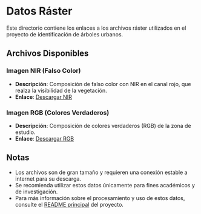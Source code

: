 # Datos Ráster

Este directorio contiene los enlaces a los archivos ráster utilizados en el proyecto de identificación de árboles urbanos.

## Archivos Disponibles

### Imagen NIR (Falso Color)
- **Descripción**: Composición de falso color con NIR en el canal rojo, que realza la visibilidad de la vegetación.
- **Enlace**: [Descargar NIR](https://drive.google.com/file/d/10zsH64-T7i876ISIcmSHXpz-J46fJePa/view?usp=drive_link)

### Imagen RGB (Colores Verdaderos)
- **Descripción**: Composición de colores verdaderos (RGB) de la zona de estudio.
- **Enlace**: [Descargar RGB](https://drive.google.com/file/d/1mJFQX0LG3bRR24nBjJnliTBQmaeMsog8/view?usp=drive_link)

## Notas
- Los archivos son de gran tamaño y requieren una conexión estable a internet para su descarga.
- Se recomienda utilizar estos datos únicamente para fines académicos y de investigación.
- Para más información sobre el procesamiento y uso de estos datos, consulte el [README principal](../../README.md) del proyecto. 